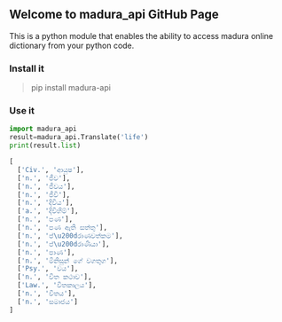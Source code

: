 ## Welcome to madura_api GitHub Page

This is a python module that enables the ability to access madura online dictionary from your python code.

### Install it
> pip install madura-api

### Use it

```python
import madura_api
result=madura_api.Translate('life')
print(result.list)
```
```python
[
  ['Civ.', 'ආයුෂ'],
  ['n.', 'ජීව'],
  ['n.', 'ජීවය'],
  ['n.', 'ජීවි'],
  ['n.', 'දිවිය'],
  ['a.', 'දිවිහිම්'],
  ['n.', 'පණ'],
  ['n.', 'පණ ඇති සත්තු'],
  ['n.', 'ප්\u200dරාණවත්කම'],
  ['n.', 'ප්\u200dරාණියා'],
  ['n.', 'පාණ'],
  ['n.', 'මිනිසුන් ගේ වගතුග'],
  ['Psy.', 'වය'],
  ['n.', 'විත කථාව'],
  ['Law.', 'විතකාලය'],
  ['n.', 'විතය'],
  ['n.', 'සමාජය']
]

```

